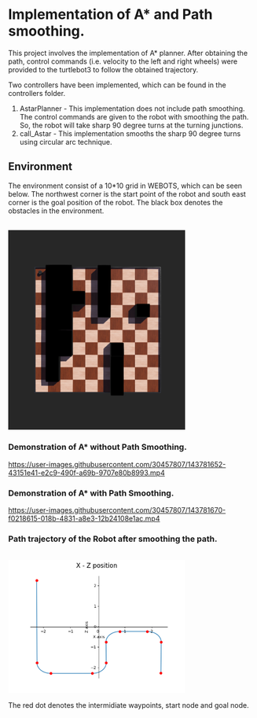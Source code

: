 # Implementation of A* and Path smoothing.

This project involves the implementation of A* planner. After obtaining the path, control commands (i.e. velocity to the left and right wheels) were provided to the turtlebot3 to follow the obtained trajectory.

Two controllers have been implemented, which can be found in the controllers folder.

1. AstarPlanner - This implementation does not include path smoothing. The control commands are given to the robot with smoothing the path. So, the robot will take sharp 90 degree turns at the turning junctions.
2. call_Astar   - This implementation smooths the sharp 90 degree turns using circular arc technique. 


## Environment

The environment consist of a 10*10 grid in WEBOTS, which can be seen below. The northwest corner is the start point of the robot and south east corner is the goal position of the robot. The black box denotes the obstacles in the environment. 

&nbsp;&nbsp;&nbsp;&nbsp;&nbsp;&nbsp;&nbsp;&nbsp;&nbsp;&nbsp;&nbsp;&nbsp;&nbsp;&nbsp;&nbsp;&nbsp;&nbsp;&nbsp;&nbsp;&nbsp;&nbsp;&nbsp;&nbsp;&nbsp;&nbsp;&nbsp;&nbsp;&nbsp;&nbsp;&nbsp;&nbsp;&nbsp;&nbsp;&nbsp;&nbsp;&nbsp;&nbsp;&nbsp;&nbsp;&nbsp;&nbsp;&nbsp;&nbsp;&nbsp;&nbsp;&nbsp;&nbsp;&nbsp;&nbsp;&nbsp;&nbsp;&nbsp;&nbsp;&nbsp;<img src="images/world.png" width="360">

### Demonstration of A* without Path Smoothing.

https://user-images.githubusercontent.com/30457807/143781652-43151e41-e2c9-490f-a69b-9707e80b8993.mp4

### Demonstration of A* with Path Smoothing.

https://user-images.githubusercontent.com/30457807/143781670-f0218615-018b-4831-a8e3-12b24108e1ac.mp4

### Path trajectory of the Robot after smoothing the path.

&nbsp;&nbsp;&nbsp;&nbsp;&nbsp;&nbsp;&nbsp;&nbsp;&nbsp;&nbsp;&nbsp;&nbsp;&nbsp;&nbsp;&nbsp;&nbsp;&nbsp;&nbsp;&nbsp;&nbsp;&nbsp;&nbsp;&nbsp;&nbsp;&nbsp;&nbsp;&nbsp;&nbsp;&nbsp;&nbsp;&nbsp;&nbsp;&nbsp;&nbsp;&nbsp;&nbsp;&nbsp;&nbsp;&nbsp;&nbsp;&nbsp;&nbsp;&nbsp;&nbsp;&nbsp;&nbsp;&nbsp;&nbsp;&nbsp;&nbsp;&nbsp;<img src="images/Webots_smooth.png" width="360"> 

The red dot denotes the intermidiate waypoints, start node and goal node. 
